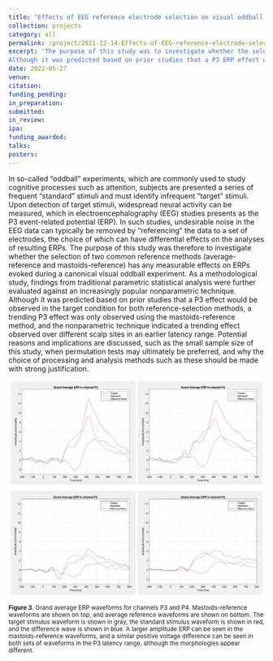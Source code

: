 ```yaml
---
title: "Effects of EEG reference electrode selection on visual oddball experiments"
collection: projects
category: all
permalink: /project/2021-12-14-Effects-of-EEG-reference-electrode-selection-on-visual-oddball-experiments
excerpt: 'The purpose of this study was to investigate whether the selection of two common EEG reference methods (average-reference and mastoids-reference) had any measurable effects on event-related potentials (ERPs) evoked during a canonical visual oddball experiment.
Although it was predicted based on prior studies that a P3 ERP effect would be observed in the target condition for both reference-selection methods, a trending P3 effect was only observed using the mastoids-reference method.'
date: 2022-05-27
venue:
citation:
funding_pending:
in_preparation:
submitted:
in_review:
ipa:
funding_awarded:
talks:
posters:
---
```

In so-called “oddball” experiments, which are commonly used to study cognitive processes such as attention, subjects are presented a series of frequent “standard” stimuli and must identify infrequent “target” stimuli. Upon detection of target stimuli, widespread neural activity can be measured, which in electroencephalography (EEG) studies presents as the P3 event-related potential (ERP). In such studies, undesirable noise in the EEG data can typically be removed by “referencing” the data to a set of electrodes, the choice of which can have differential effects on the analyses of resulting ERPs. The purpose of this study was therefore to investigate whether the selection of two common reference methods (average-reference and mastoids-reference) has any measurable effects on ERPs evoked during a canonical visual oddball experiment. As a methodological study, findings from traditional parametric statistical analysis were further evaluated against an increasingly popular nonparametric technique. Although it was predicted based on prior studies that a P3 effect would be observed in the target condition for both reference-selection methods, a trending P3 effect was only observed using the mastoids-reference method, and the nonparametric technique indicated a trending effect observed over different scalp sites in an earlier latency range. Potential reasons and implications are discussed, such as the small sample size of this study, when permutation tests may ultimately be preferred, and why the choice of processing and analysis methods such as these should be made with strong justification.

<img src="/images/project_2021-12-14_1.png">
<p style="font-size: smaller"><b>Figure 3</b>. Grand average ERP waveforms for channels P3 and P4. Mastoids-reference waveforms are shown on top, and average reference waveforms are shown on bottom. The target stimulus waveform is shown in gray, the standard stimulus waveform is shown in red, and the difference wave is shown in blue. A larger amplitude ERP can be seen in the mastoids-reference waveforms, and a similar positive voltage difference can be seen in both sets of waveforms in the P3 latency range, although the morphologies appear different.</p>
